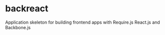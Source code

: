 # backreact
Application skeleton for building frontend apps with Require.js React.js and Backbone.js
